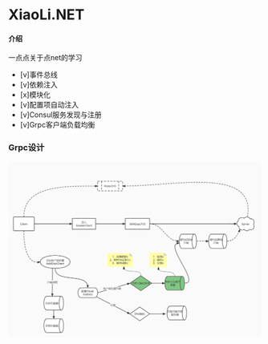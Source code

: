 # XiaoLi.NET

#### 介绍
一点点关于点net的学习
- [v]事件总线
- [v]依赖注入
- [x]模块化
- [v]配置项自动注入
- [v]Consul服务发现与注册
- [v]Grpc客户端负载均衡

### Grpc设计
![输入图片说明](img/%E6%9C%AA%E5%91%BD%E5%90%8D%E6%96%87%E4%BB%B6.jpg)